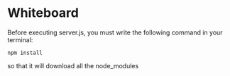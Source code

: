 # Whiteboard

Before executing server.js, you must write the following command in your terminal:

    npm install

so that it will download all the node_modules
